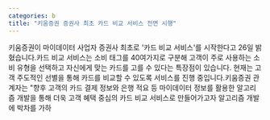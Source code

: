 ```yaml
---
categories: b
title: "키움증권 증권사 최초 카드 비교 서비스 전면 시행"
---
```

키움증권이 마이데이터 사업자 증권사 최초로 &#39;카드 비교 서비스&#39;를 시작한다고 26일 밝혔습니다.카드 비교 서비스는 소비 태그를 40여가지로 구분해 고객이 주로 사용하는 소비 유형을 선택하고 자신에게 맞는 카드를 고를 수 있다는 특장점이 있습니다. 현재는 고객 주도적인 선별을 통해 카드를 비교할 수 있도록 서비스를 진행 중입니다.키움증권 관계자는 "향후 고객의 카드 결제 정보와 은행 적요 등 마이데이터 정보를 활용한 알고리즘 개발을 통해 더욱 고객 혜택 중심의 카드 비교 서비스로 만들어가고자 알고리즘 개발에 박차를 가하